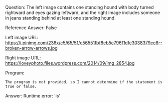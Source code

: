 Question: The left image contains one standing hound with body turned rightward and eyes gazing leftward, and the right image includes someone in jeans standing behind at least one standing hound.

Reference Answer: False

Left image URL: https://i.pinimg.com/236x/c5/65/51/c56551fbf8eb5c796f1dfe3038379ce8--broken-arrow-arrows.jpg

Right image URL: https://loveyphoto.files.wordpress.com/2014/09/img_2854.jpg

Program:

```
The program is not provided, so I cannot determine if the statement is true or false.
```
Answer: Runtime error: 'is'

